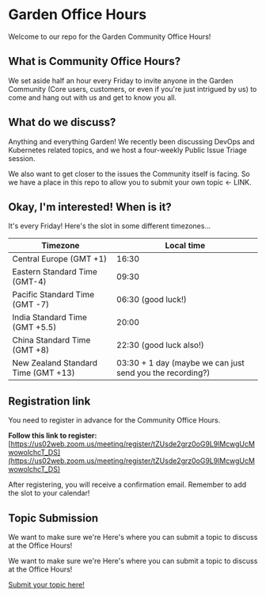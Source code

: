# Garden Office Hours

Welcome to our repo for the Garden Community Office Hours!

## What is Community Office Hours?

We set aside half an hour every Friday to invite anyone in the Garden Community (Core users, customers, or even if you're just intrigued by us) to come and hang out with us and get to know you all.

## What do we discuss?

Anything and everything Garden! We recently been discussing DevOps and Kubernetes related topics, and we host a four-weekly Public Issue Triage session.

We also want to get closer to the issues the Community itself is facing. So we have a place in this repo to allow you to submit your own topic ← LINK.

## Okay, I'm interested! When is it?

It's every Friday! Here's the slot in some different timezones...

| Timezone  | Local time  |
|---|---|
|Central Europe (GMT +1) | 16:30 |
|Eastern Standard Time (GMT-4) | 09:30 |
|Pacific Standard Time (GMT -7) | 06:30 (good luck!)|
|India Standard Time (GMT +5.5) | 20:00 |
|China Standard Time (GMT +8) | 22:30 (good luck also!)|
|New Zealand Standard Time (GMT +13) | 03:30 + 1 day (maybe we can just send you the recording?) |

## Registration link

You need to register in advance for the Community Office Hours. 

**Follow this link to register:**
[https://us02web.zoom.us/meeting/register/tZUsde2grz0oG9L9lMcwgUcMwowolchcT_DS](https://us02web.zoom.us/meeting/register/tZUsde2grz0oG9L9lMcwgUcMwowolchcT_DS)

After registering, you will receive a confirmation email. Remember to add the slot to your calendar!

## Topic Submission

We want to make sure we're Here's where you can submit a topic to discuss at the Office Hours!

We want to make sure we're Here's where you can submit a topic to discuss at the Office Hours!

[Submit your topic here!](https://github.com/garden-io/office-hours/issues/new?assignees=&labels=topic+suggestion&template=NEW_TOPIC.md&title=%5BTOPIC%5D%3A+)
